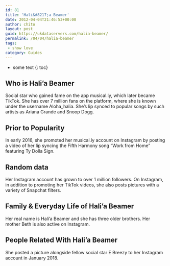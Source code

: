 ```yaml
---
id: 81
title: 'Hali&#8217;a Beamer'
date: 2012-04-04T21:46:53+00:00
author: chito
layout: post
guid: https://ukdataservers.com/halia-beamer/
permalink: /04/04/halia-beamer
tags:
 - show love
category: Guides
---
```


* some text
{: toc}


## Who is  Hali&#8217;a Beamer
                  
                  
                  
Social star who gained fame on the app musical.ly, which later became TikTok. She has over 7 million fans on the platform, where she is known under the username Aloha_halia. She&#8217;s lip synced to popular songs by such artists as Ariana Grande and Snoop Dogg. 
                  
                
                
                
## Prior to Popularity 
                  
                  
                  
In early 2016, she promoted her musical.ly account on Instagram by posting a video of her lip syncing the Fifth Harmony song &#8220;Work from Home&#8221; featuring Ty Dolla Sign.
                  
                
                
                
## Random data 
                  
                  
                  
Her Instagram account has grown to over 1 million followers. On Instagram, in addition to promoting her TikTok videos, she also posts pictures with a variety of Snapchat filters.
                  
                
                
                
## Family & Everyday Life of Hali&#8217;a Beamer
                  
                  
                  
Her real name is Hali&#8217;a Beamer and she has three older brothers. Her mother Beth is also active on Instagram.
                  
                
                
                
## People Related With  Hali&#8217;a Beamer
                  
                  
                  
She posted a picture alongside fellow social star E Breezy to her Instagram account in January 2018. 
                  
                
              
            
          
          
          
    
    
  
